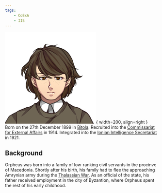 ```yaml
---
tags:
    - CoExA
    - IIS
---
```


![Orpheus](../assets/people/O1923.png){ width=200, align=right }
Born on the 27th December 1899 in [Bitola]().
Recruited into the [Commissariat for External Affairs](../Organizations/CoExA.md) in 1914.
Integrated into the [Ionian Intelligence Secretariat](../Organizations/IIS.md) in 1921.

## Background
Orpheus was born into a family of low-ranking civil servants in the procinve of Macedonia. Shortly after his birth, his family had to flee the approaching Amrynian army during the [Thalassian War](). As an official of the state, his father received employment in the city of Byzantion, where Orpheus spent the rest of his early childhood.